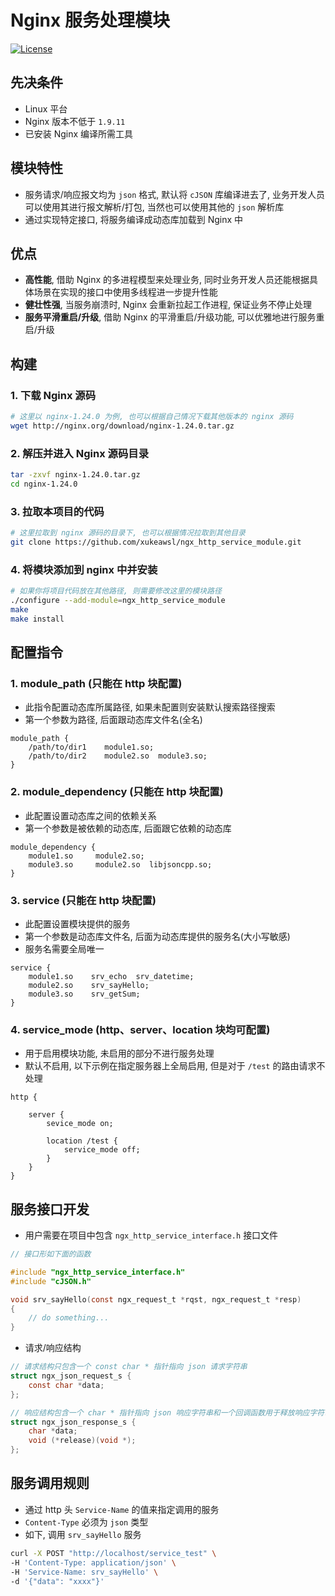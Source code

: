 # Nginx 服务处理模块

[![License](https://img.shields.io/npm/l/mithril.svg)](https://github.com/xukeawsl/ngx_http_service_module/blob/master/LICENSE)

## 先决条件
* Linux 平台
* Nginx 版本不低于 `1.9.11`
* 已安装 Nginx 编译所需工具

## 模块特性
* 服务请求/响应报文均为 `json` 格式, 默认将 `cJSON` 库编译进去了, 业务开发人员可以使用其进行报文解析/打包, 当然也可以使用其他的 `json` 解析库
* 通过实现特定接口, 将服务编译成动态库加载到 Nginx 中

## 优点
* **高性能**, 借助 Nginx 的多进程模型来处理业务, 同时业务开发人员还能根据具体场景在实现的接口中使用多线程进一步提升性能
* **健壮性强**, 当服务崩溃时, Nginx 会重新拉起工作进程, 保证业务不停止处理
* **服务平滑重启/升级**, 借助 Nginx 的平滑重启/升级功能, 可以优雅地进行服务重启/升级


## 构建

### 1. 下载 Nginx 源码
```bash
# 这里以 nginx-1.24.0 为例, 也可以根据自己情况下载其他版本的 nginx 源码
wget http://nginx.org/download/nginx-1.24.0.tar.gz
```

### 2. 解压并进入 Nginx 源码目录
```bash
tar -zxvf nginx-1.24.0.tar.gz
cd nginx-1.24.0
```

### 3. 拉取本项目的代码
```bash
# 这里拉取到 nginx 源码的目录下, 也可以根据情况拉取到其他目录
git clone https://github.com/xukeawsl/ngx_http_service_module.git
```

### 4. 将模块添加到 nginx 中并安装
```bash
# 如果你将项目代码放在其他路径, 则需要修改这里的模块路径
./configure --add-module=ngx_http_service_module
make
make install
```

## 配置指令

### 1. module_path (只能在 http 块配置)
* 此指令配置动态库所属路径, 如果未配置则安装默认搜索路径搜索
* 第一个参数为路径, 后面跟动态库文件名(全名)
```
module_path {
    /path/to/dir1    module1.so;
    /path/to/dir2    module2.so  module3.so;
}
```

### 2. module_dependency (只能在 http 块配置)
* 此配置设置动态库之间的依赖关系
* 第一个参数是被依赖的动态库, 后面跟它依赖的动态库
```
module_dependency {
    module1.so     module2.so;
    module3.so     module2.so  libjsoncpp.so;
}
```

### 3. service (只能在 http 块配置)
* 此配置设置模块提供的服务
* 第一个参数是动态库文件名, 后面为动态库提供的服务名(大小写敏感)
* 服务名需要全局唯一
```
service {
    module1.so    srv_echo  srv_datetime;
    module2.so    srv_sayHello;
    module3.so    srv_getSum;
}
```

### 4. service_mode (http、server、location 块均可配置)
* 用于启用模块功能, 未启用的部分不进行服务处理
* 默认不启用, 以下示例在指定服务器上全局启用, 但是对于 `/test` 的路由请求不处理
```
http {

    server {
        sevice_mode on;

        location /test {
            service_mode off;
        }
    }
}
```

## 服务接口开发
* 用户需要在项目中包含 `ngx_http_service_interface.h` 接口文件
```c
// 接口形如下面的函数

#include "ngx_http_service_interface.h"
#include "cJSON.h"

void srv_sayHello(const ngx_request_t *rqst, ngx_request_t *resp)
{
    // do something...
}
```

* 请求/响应结构
```c
// 请求结构只包含一个 const char * 指针指向 json 请求字符串
struct ngx_json_request_s {
    const char *data;
};

// 响应结构包含一个 char * 指针指向 json 响应字符串和一个回调函数用于释放响应字符串的内存
struct ngx_json_response_s {
    char *data;
    void (*release)(void *);
};
```

## 服务调用规则
* 通过 http 头 `Service-Name` 的值来指定调用的服务
* `Content-Type` 必须为 `json` 类型
* 如下, 调用 `srv_sayHello` 服务
```bash
curl -X POST "http://localhost/service_test" \
-H 'Content-Type: application/json' \
-H 'Service-Name: srv_sayHello' \
-d '{"data": "xxxx"}'
```